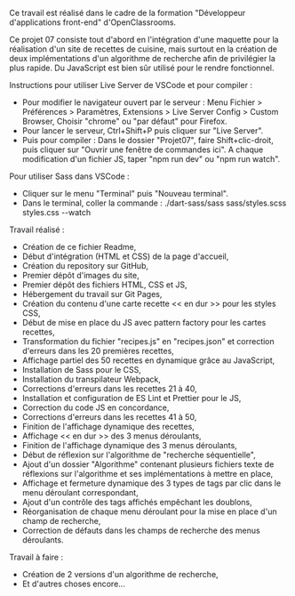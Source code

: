 Ce travail est réalisé dans le cadre de la formation "Développeur d'applications front-end" d'OpenClassrooms.

Ce projet 07 consiste tout d'abord en l'intégration d'une maquette pour la réalisation d'un site de recettes de cuisine, mais surtout en la création de deux implémentations d'un algorithme de recherche afin de privilégier la plus rapide.
Du JavaScript est bien sûr utilisé pour le rendre fonctionnel.

Instructions pour utiliser Live Server de VSCode et pour compiler :
- Pour modifier le navigateur ouvert par le serveur :
    Menu Fichier > Préférences > Paramètres,
    Extensions > Live Server Config > Custom Browser,
    Choisir "chrome" ou "par défaut" pour Firefox.
- Pour lancer le serveur, Ctrl+Shift+P puis cliquer sur "Live Server".
- Puis pour compiler :
    Dans le dossier "Projet07", faire Shift+clic-droit, puis cliquer sur "Ouvrir une fenêtre de commandes ici".
    A chaque modification d'un fichier JS, taper "npm run dev" ou "npm run watch".

Pour utiliser Sass dans VSCode :
- Cliquer sur le menu "Terminal" puis "Nouveau terminal".
- Dans le terminal, coller la commande : ./dart-sass/sass sass/styles.scss styles.css --watch

Travail réalisé :
- Création de ce fichier Readme,
- Début d'intégration (HTML et CSS) de la page d'accueil,
- Création du repository sur GitHub,
- Premier dépôt d'images du site,
- Premier dépôt des fichiers HTML, CSS et JS,
- Hébergement du travail sur Git Pages,
- Création du contenu d'une carte recette << en dur >> pour les styles CSS,
- Début de mise en place du JS avec pattern factory pour les cartes recettes,
- Transformation du fichier "recipes.js" en "recipes.json" et correction d'erreurs dans les 20 premières recettes,
- Affichage partiel des 50 recettes en dynamique grâce au JavaScript,
- Installation de Sass pour le CSS,
- Installation du transpilateur Webpack,
- Corrections d'erreurs dans les recettes 21 à 40,
- Installation et configuration de ES Lint et Prettier pour le JS,
- Correction du code JS en concordance,
- Corrections d'erreurs dans les recettes 41 à 50,
- Finition de l'affichage dynamique des recettes,
- Affichage << en dur >> des 3 menus déroulants,
- Finition de l'affichage dynamique des 3 menus déroulants,
- Début de réflexion sur l'algorithme de "recherche séquentielle",
- Ajout d'un dossier "Algorithme" contenant plusieurs fichiers texte de réflexions sur l'algorithme et ses implémentations à mettre en place,
- Affichage et fermeture dynamique des 3 types de tags par clic dans le menu déroulant correspondant,
- Ajout d'un contrôle des tags affichés empêchant les doublons,
- Réorganisation de chaque menu déroulant pour la mise en place d'un champ de recherche,
- Correction de défauts dans les champs de recherche des menus déroulants.

Travail à faire :
- Création de 2 versions d'un algorithme de recherche,
- Et d'autres choses encore...